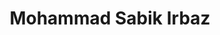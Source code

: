 ---
title: Mohammad Sabik Irbaz
description: Lead Machine Learning Engineer @ Pioneer Alpha Ltd.
background: "/images/msi.jpg"
logo: "/images/ai.png"

google_scholar_icon: "https://img.icons8.com/color/64/000000/google-scholar--v3.png"
google_scholar_url: "https://scholar.google.com/citations?user=PLdULx4AAAAJ"

github_icon: "https://img.icons8.com/color/64/000000/github--v1.png"
github_url: "https://github.com/msi1427"
 
twitter_icon: "https://img.icons8.com/color-glass/64/000000/twitter-circled.png"
twitter_url: "https://twitter.com/msi__bertman"

linkedin_icon: "https://img.icons8.com/fluency/64/000000/linkedin-circled.png"
linkedin_url: "https://www.linkedin.com/in/sabik-irbaz/"

codeforces_icon: "https://img.icons8.com/cotton/64/000000/source-code--v4.png"
codeforces_url: "https://codeforces.com/profile/msi__hashman"

mail_icon: "https://img.icons8.com/fluency/64/000000/apple-mail.png"
mail_url: "mailto:sabikirbaz@iut-dhaka.edu"

cv_icon: "https://img.icons8.com/dusk/64/000000/resume.png"
cv_url: "/cv/MSI_CV.pdf"
---